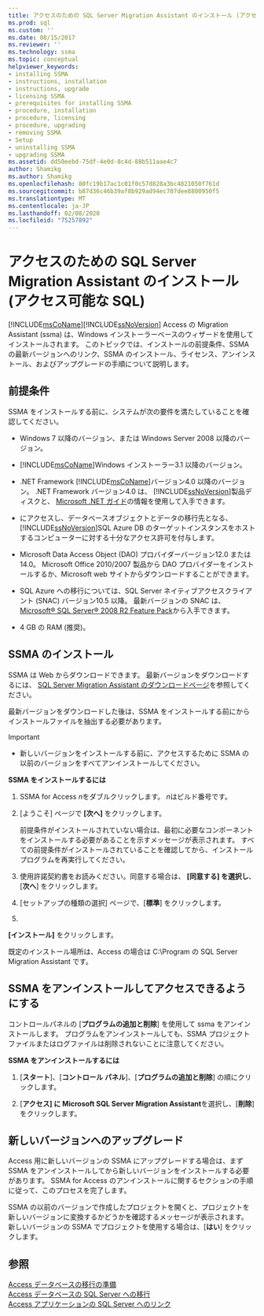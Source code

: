```yaml
---
title: アクセスのための SQL Server Migration Assistant のインストール (アクセス可能な SQL) |Microsoft Docs
ms.prod: sql
ms.custom: ''
ms.date: 08/15/2017
ms.reviewer: ''
ms.technology: ssma
ms.topic: conceptual
helpviewer_keywords:
- installing SSMA
- instructions, installation
- instructions, upgrade
- licensing SSMA
- prerequisites for installing SSMA
- procedure, installation
- procedure, licensing
- procedure, upgrading
- removing SSMA
- Setup
- uninstalling SSMA
- upgrading SSMA
ms.assetid: dd50eebd-75df-4e0d-8c4d-88b511aae4c7
author: Shamikg
ms.author: Shamikg
ms.openlocfilehash: 80fc19b17ac1c01f0c57d828a3bc4821050f761d
ms.sourcegitcommit: b87d36c46b39af8b929ad94ec707dee8800950f5
ms.translationtype: MT
ms.contentlocale: ja-JP
ms.lasthandoff: 02/08/2020
ms.locfileid: "75257892"
---
```

# <a name="installing-sql-server-migration-assistant-for-access-accesstosql"></a>アクセスのための SQL Server Migration Assistant のインストール (アクセス可能な SQL)
[!INCLUDE[msCoName](../../includes/msconame_md.md)][!INCLUDE[ssNoVersion](../../includes/ssnoversion-md.md)] Access の Migration Assistant (ssma) は、Windows インストーラーベースのウィザードを使用してインストールされます。 このトピックでは、インストールの前提条件、SSMA の最新バージョンへのリンク、SSMA のインストール、ライセンス、アンインストール、およびアップグレードの手順について説明します。  
  
## <a name="prerequisites"></a>前提条件  
SSMA をインストールする前に、システムが次の要件を満たしていることを確認してください。  
  
-   Windows 7 以降のバージョン、または Windows Server 2008 以降のバージョン。  
  
-   [!INCLUDE[msCoName](../../includes/msconame_md.md)]Windows インストーラー3.1 以降のバージョン。  
  
-   .NET Framework [!INCLUDE[msCoName](../../includes/msconame_md.md)]バージョン4.0 以降のバージョン。 .NET Framework バージョン4.0 は、 [!INCLUDE[ssNoVersion](../../includes/ssnoversion-md.md)]製品ディスクと、 [Microsoft .NET ガイド](https://docs.microsoft.com/dotnet/framework/)の情報を使用して入手できます。
  
-   にアクセスし、データベースオブジェクトとデータの移行先となる、 [!INCLUDE[ssNoVersion](../../includes/ssnoversion-md.md)]SQL Azure DB のターゲットインスタンスをホストするコンピューターに対する十分なアクセス許可を付与します。  
  
-   Microsoft Data Access Object (DAO) プロバイダーバージョン12.0 または14.0。 Microsoft Office 2010/2007 製品から DAO プロバイダーをインストールするか、Microsoft web サイトからダウンロードすることができます。  
  
-   SQL Azure への移行については、SQL Server ネイティブアクセスクライアント (SNAC) バージョン10.5 以降。 最新バージョンの SNAC は、 [Microsoft® SQL Server® 2008 R2 Feature Pack](https://www.microsoft.com/download/details.aspx?id=16978)から入手できます。  
  
-   4 GB の RAM (推奨)。  
  
## <a name="installing-ssma"></a>SSMA のインストール  
SSMA は Web からダウンロードできます。 最新バージョンをダウンロードするには、 [SQL Server Migration Assistant のダウンロードページ](https://aka.ms/ssmaforaccess)を参照してください。  
  
最新バージョンをダウンロードした後は、SSMA をインストールする前にからインストールファイルを抽出する必要があります。

> [!IMPORTANT]  
> -   新しいバージョンをインストールする前に、アクセスするために SSMA の以前のバージョンをすべてアンインストールしてください。  
  
**SSMA をインストールするには**  
  
1.  SSMA for Access *n*をダブルクリックします。 *n*はビルド番号です。  
  
2.  [ようこそ] ページで **[次へ]** をクリックします。  
  
    前提条件がインストールされていない場合は、最初に必要なコンポーネントをインストールする必要があることを示すメッセージが表示されます。 すべての前提条件がインストールされていることを確認してから、インストールプログラムを再実行してください。  
  
3.  使用許諾契約書をお読みください。同意する場合は、 **[同意する] を選択し**、[**次へ**] をクリックします。  
  
4.  [セットアップの種類の選択] ページで、[**標準**] をクリックします。  
  
5.  
  **[インストール]** をクリックします。  
  
既定のインストール場所は、Access の場合は C:\Program の SQL Server Migration Assistant です。  
  
## <a name="uninstalling-ssma-for-access"></a>SSMA をアンインストールしてアクセスできるようにする  
コントロールパネルの [**プログラムの追加と削除**] を使用して ssma をアンインストールします。 プログラムをアンインストールしても、SSMA プロジェクトファイルまたはログファイルは削除されないことに注意してください。  
  
**SSMA をアンインストールするには**  
  
1.  [**スタート**]、[**コントロール パネル**]、[**プログラムの追加と削除**] の順にクリックします。  
  
2.  [**アクセス] に Microsoft SQL Server Migration Assistant**を選択し、[**削除**] をクリックします。  
  
## <a name="upgrading-to-a-later-version"></a>新しいバージョンへのアップグレード  
Access 用に新しいバージョンの SSMA にアップグレードする場合は、まず SSMA をアンインストールしてから新しいバージョンをインストールする必要があります。 SSMA for Access のアンインストールに関するセクションの手順に従って、このプロセスを完了します。  
  
SSMA の以前のバージョンで作成したプロジェクトを開くと、プロジェクトを新しいバージョンに変換するかどうかを確認するメッセージが表示されます。 新しいバージョンの SSMA でプロジェクトを使用する場合は、[**はい**] をクリックします。  
  
## <a name="see-also"></a>参照  
[Access データベースの移行の準備](preparing-access-databases-for-migration-accesstosql.md)  
[Access データベースの SQL Server への移行](migrating-access-databases-to-sql-server-azure-sql-db-accesstosql.md)  
[Access アプリケーションの SQL Server へのリンク](linking-access-applications-to-sql-server-azure-sql-db-accesstosql.md)  
  
